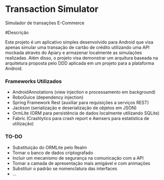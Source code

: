 # Transaction Simulator
Simulador de transações E-Commerce

#Descrição

Este projeto é um aplicativo simples desenvolvido para Android que visa apenas simular uma transação de cartão de crédito utilizando uma API mockada através do Apiary e armazenar localmente as simulações realizadas. Além disso, o projeto visa demonstrar um arquitura baseada na arquitetura proposta pelo DDD aplicada em um projeto para a plataforma Android.

### Frameworks Utilizados ###
- AndroidAnnotations (view injection e processamento em background)
- RoboGuice (dependency injection)
- Spring Framework Rest (auxiliar para requisições a serviços REST)
- Jackson (serialização e deserialização de objetos em JSON)
- OrmLite (ORM para persistência de dados localmente utilizando SQLite)
- Fabric (Crashlytics para crash report e Awnsers para estatística de utilização)

### TO-DO ###
- Substituição do ORMLite pelo Realm
- Tornar o banco de dados criptografado
- Incluir um mecanismo de segurança na comunicação com a API
- Tornar a camada de apresentação mais amigável e com animações
- Substituir o padrão se nomenclatura das interfaces
- ...
